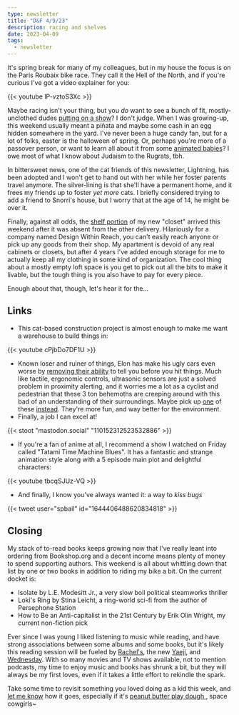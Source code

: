 ```yaml
---
type: newsletter
title: "D&F 4/9/23"
description: racing and shelves
date: 2023-04-09
tags:
  - newsletter
---
```


It's spring break for many of my colleagues, but in my house the focus is on the Paris Roubaix bike race. They call it the Hell of the North, and if you're curious I've got a video explainer for you:

{{< youtube lP-vztoS3Xc >}}

Maybe racing isn't your thing, but you _do_ want to see a bunch of fit, mostly-unclothed dudes [putting on a show](https://sf.funcheap.com/park-easter-celebration-hunky-jesus-contest-mission-dist/)? I don't judge. When I was growing-up, this weekend usually meant a piñata and maybe some cash in an egg hidden somewhere in the yard. I've never been a huge candy fan, but for a lot of folks, easter is the halloween of spring. Or, perhaps you're more of a passover person, or want to learn all about it from some [animated babies](https://www.youtube.com/watch?v=soyRh0Ap__k)? I owe most of what I know about Judaism to the Rugrats, tbh.

In bittersweet news, one of the cat friends of this newsletter, Lightning, has been adopted and I won't get to hand out with her while her foster parents travel anymore. The silver-lining is that she'll have a permanent home, and it frees my friends up to foster _yet more_ cats. I briefly considered trying to add a friend to Snorri's house, but I worry that at the age of 14, he might be over it.

Finally, against all odds, the [shelf portion](https://www.dwr.com/storage-shelving-systems/string-closet-shelving/2515457.html?lang=en_US) of my new "closet" arrived this weekend after it was absent from the other delivery. Hilariously for a company named Design Within Reach, you can't easily reach anyone or pick up any goods from their shop. My apartment is devoid of any real cabinets or closets, but after 4 years I've added enough storage for me to actually keep all my clothing in some kind of organization. The cool thing about a mostly empty loft space is you get to pick out all the bits to make it livable, but the tough thing is you also have to pay for every piece.

Enough about that, though, let's hear it for the...

## Links

- This cat-based construction project is almost enough to make me want a warehouse to build things in:

{{< youtube cPjbDo7DF1U >}}

- Known loser and ruiner of things, Elon has make his ugly cars even worse by [removing their ability](https://www.carexpert.com.au/car-news/tesla-removes-parking-sensors-to-save-money-the-results-are-predictably-terrible) to tell you before you hit things. Much like tactile, ergonomic controls, ultrasonic sensors are just a solved problem in proximity alerting, and it worries me a lot as a cyclist and pedestrian that these 3 ton behemoths are creeping around with this bad of an understanding of their surroundings. Maybe pick up [one](https://www.bicycling.com/bikes-gear/a25054215/best-cargo-bikes/#product-62203b52-1a46-4fe6-b5fe-e41a2c10a741) of these [instead](https://www.wired.com/gallery/best-electric-cargo-bikes/#5efa6be6af3d0a069fd1d5ab). They're more fun, and way better for the environment.
- Finally, a job I can excel at!

{{< stoot "mastodon.social" "110152312523532886" >}}

- If you're a fan of anime at all, I recommend a show I watched on Friday called "Tatami Time Machine Blues". It has a fantastic and strange animation style along with a 5 episode main plot and delightful characters:

{{< youtube tbcqSJUz-VQ >}}

- And finally, I know you've always wanted it: a way to _kiss bugs_

{{< tweet user="spbail" id="1644406488620834818" >}}

## Closing

My stack of to-read books keeps growing now that I've really leant into ordering from Bookshop.org and a decent income means plenty of money to spend supporting authors. This weekend is all about whittling down that list by one or two books in addition to riding my bike a bit. On the current docket is: 

- Isolate by L.E. Modesitt Jr., a very slow boil political steamworks thriller
- Loki's Ring by Stina Leicht, a ring-world sci-fi from the author of Persephone Station
- How to Be an Anti-capitalist in the 21st Century by Erik Olin Wright, my current non-fiction pick

Ever since I was young I liked listening to music while reading, and have strong associations between some albums and some books, but it's likely this reading session will be fueled by [Rachel's](https://music.apple.com/us/album/selenography/1120043357), the new [Yaeji](https://music.apple.com/us/album/with-a-hammer/1654198968), and [Wednesday](https://music.apple.com/us/album/rat-saw-god/1660028568). With so many movies and TV shows available, not to mention podcasts, my time to enjoy music and books has shrunk a bit, but they will always be my first loves, even if it takes a little effort to rekindle the spark.

Take some time to revisit something you loved doing as a kid this week, and [let me know](mailto:hello@brookshelley.com) how it goes, especially if it's [peanut butter play dough ](https://www.allrecipes.com/recipe/20352/peanut-butter-playdough/), space cowgirls~
